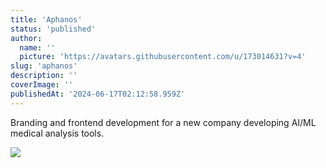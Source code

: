 ```yaml
---
title: 'Aphanos'
status: 'published'
author:
  name: ''
  picture: 'https://avatars.githubusercontent.com/u/173014631?v=4'
slug: 'aphanos'
description: ''
coverImage: ''
publishedAt: '2024-06-17T02:12:58.959Z'
---
```


Branding and frontend development for a new company developing AI/ML medical analysis tools.

![](/images/aphanos-k4Mj.svg)